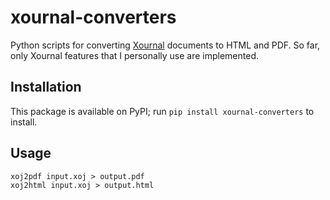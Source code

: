 xournal-converters
==================

Python scripts for converting [Xournal](http://xournal.sourceforge.net/) documents to HTML and PDF.
So far, only Xournal features that I personally use are implemented.

Installation
------------

This package is available on PyPI; run `pip install xournal-converters` to install.

Usage
------------

```
xoj2pdf input.xoj > output.pdf
xoj2html input.xoj > output.html
```
